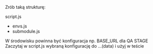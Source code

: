 Zrób taką strukturę:

script.js
 - envs.js
 - submodule.js

W środowisku powinna być konfiguracja np. BASE_URL dla
    QA
    STAGE
Zaczytaj w script.js wybraną konfigurację do ...(data) i użyj w teście